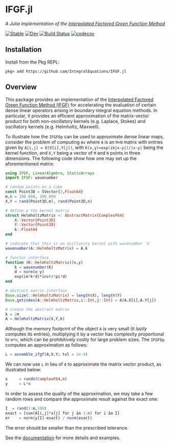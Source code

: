 # IFGF.jl

*A Julia implementation of the [Interpolated Factored Green Function Method](https://arxiv.org/abs/2010.02857)*

[![Stable](https://img.shields.io/badge/docs-stable-blue.svg)](https://IntegralEquations.github.io/IFGF.jl/stable)
[![Dev](https://img.shields.io/badge/docs-dev-blue.svg)](https://IntegralEquations.github.io/IFGF.jl/dev)
[![Build Status](https://github.com/IntegralEquations/IFGF.jl/workflows/CI/badge.svg)](https://github.com/IntegralEquations/IFGF.jl/actions)
[![codecov](https://codecov.io/gh/IntegralEquations/IFGF.jl/graph/badge.svg?token=IqlADUFvwx)](https://codecov.io/gh/IntegralEquations/IFGF.jl)

## Installation
Install from the Pkg REPL:
```
pkg> add https://github.com/IntegralEquations/IFGF.jl
```

## Overview

This package provides an implementation of the [Interpolated Factored Green
Function Method (IFGF)](https://arxiv.org/abs/2010.02857) for accelerating the
evaluation of certain dense linear operators arising in boundary integral equation
methods. In particular, it provides an efficient approximation of the
matrix-vector product for both non-oscillatory kernels (e.g. Laplace, Stokes) and
oscillatory kernels (e.g. Helmholtz, Maxwell).

To illustrate how the `IFGFOp` can be used to approximate dense linear maps,
consider the problem of computing `Ax` where `A` is an `M×N` matrix with
entries given by `A[i,j] = K(X[i],Y[j])`, with `K(x,y)=exp(ik|x-y|)/|x-y|` being
the kernel function, and `X,Y` being a vector of `M` and `N` points in three
dimensions. The following code show how one may set up the aforementioned
matrix:

```julia
using IFGF, LinearAlgebra, StaticArrays
import IFGF: wavenumber

# random points on a cube
const Point3D = SVector{3,Float64}
m,n = 100_000, 100_000
X,Y = rand(Point3D,m), rand(Point3D,n)

# define a the kernel matrix
struct HelmholtzMatrix <: AbstractMatrix{ComplexF64}
    X::Vector{Point3D}
    Y::Vector{Point3D}
    k::Float64
end

# indicate that this is an ocillatory kernel with wavenumber `k`
wavenumber(A::HelmholtzMatrix) = A.k

# functor interface
function (K::HelmholtzMatrix)(x,y)
    k = wavenumber(K)
    d = norm(x-y)
    exp(im*k*d)*inv(4*pi*d)
end

# abstract matrix interface
Base.size(::HelmholtzMatrix) = length(X), length(Y)
Base.getindex(A::HelmholtzMatrix,i::Int,j::Int) = A(A.X[i],A.Y[j])

# create the abstract matrix
k = 2π   
A = HelmholtzMatrix(X,Y,k)
```

Although the memory footprint of the object `A` is very small (it *lazily*
computes its entries), multiplying it by a vector has complexity proportional to
`m*n`, which can be prohibitively costly for large problem sizes. The `IFGFOp`
computes an approximation as follows:

```julia
L = assemble_ifgf(A,X,Y; tol = 1e-4)
```

We can now use `L` in lieu of `A` to approximate the matrix vector product, as
illustrated below:

```julia
x     = randn(ComplexF64,n)
y     = L*x
```

In order to assess the quality of the approximation, we may take a few random
rows and compare the approximate result against the exact one:

```julia
I  = rand(1:m,100)
exact = [sum(A[i,j]*x[j] for j in 1:n) for i in I]
er    = norm(y[I]-exact) / norm(exact) 
```

The error should be smaller than the prescribed tolerance.

See the [documentation](https://IntegralEquations.github.io/IFGF.jl/dev/) for more
details and examples.
